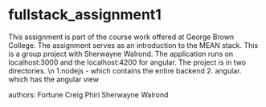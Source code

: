 # fullstack_assignment1
This assignment is part of the course work offered at George Brown College. The assignment serves as an introduction to the MEAN stack.
This is a group project with Sherwayne Walrond. 
The application runs on localhost:3000 and the localhost:4200 for angular. 
The project is in two directories. \n
  1.nodejs - which contains the entire backend
  2. angular. which has the angular view


authors:
Fortune Creig Phiri
Sherwayne Walrond
